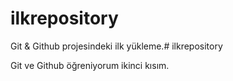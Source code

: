# ilkrepository

Git & Github projesindeki ilk yükleme.# ilkrepository

Git ve Github öğreniyorum ikinci kısım.